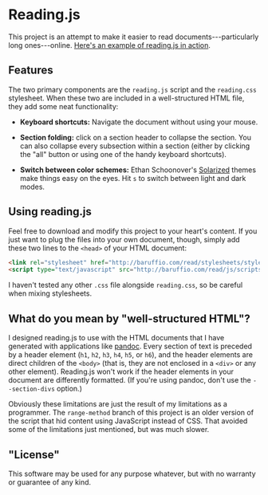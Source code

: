 # Reading.js

This project is an attempt to make it easier to read
documents---particularly long ones---online.
[Here's an example of reading.js in action](http://baruffio.com/docs/modernphilosophy.html).

## Features

The two primary components are the `reading.js` script and the
`reading.css` stylesheet.  When these two are included in a
well-structured HTML file, they add some neat functionality:

- **Keyboard shortcuts:** Navigate the document without using your
    mouse.

- **Section folding:** click on a section header to collapse the
    section.  You can also collapse every subsection within a section
    (either by clicking the "all" button or using one of the handy
    keyboard shortcuts).
    
- **Switch between color schemes:** Ethan Schoonover's
    [Solarized](http://ethanschoonover.com/solarized) themes make
    things easy on the eyes.  Hit `s` to switch between light and dark
    modes.
    
## Using reading.js

Feel free to download and modify this project to your heart's
content.  If you just want to plug the files into your own document,
though, simply add these two lines to the `<head>` of your HTML
document:

```html
<link rel="stylesheet" href="http://baruffio.com/read/stylesheets/style.css">
<script type="text/javascript" src="http://baruffio.com/read/js/scripts.js"></script>
```

I haven't tested any other `.css` file alongside `reading.css`, so be
careful when mixing stylesheets.

## What do you mean by "well-structured HTML"?

I designed reading.js to use with the HTML documents that I have
generated with applications like
[pandoc](http://johnmacfarlane.net/pandoc/).  Every section of text is
preceded by a header element (`h1`, `h2`, `h3`, `h4`, `h5`, or `h6`),
and the header elements are direct children of the `<body>` (that is,
they are not enclosed in a `<div>` or any other element).  Reading.js
won't work if the header elements in your document are differently
formatted.  (If you're using pandoc, don't use the `--section-divs`
option.)

Obviously these limitations are just the result of my limitations as a
programmer.  The `range-method` branch of this project is an older
version of the script that hid content using JavaScript instead of
CSS.  That avoided some of the limitations just mentioned, but was
much slower.

## "License"

This software may be used for any purpose whatever, but with no
warranty or guarantee of any kind.
